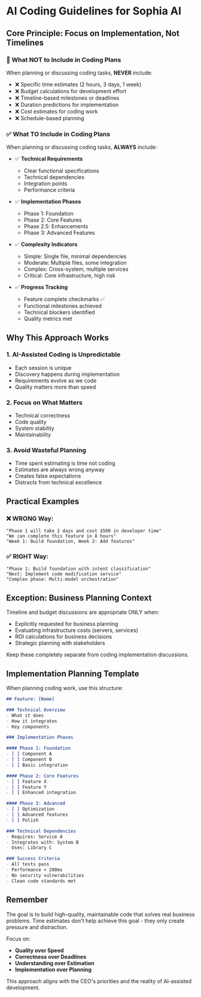 # AI Coding Guidelines for Sophia AI

## Core Principle: Focus on Implementation, Not Timelines

### 🚫 What NOT to Include in Coding Plans

When planning or discussing coding tasks, **NEVER** include:

- ❌ Specific time estimates (2 hours, 3 days, 1 week)
- ❌ Budget calculations for development effort
- ❌ Timeline-based milestones or deadlines
- ❌ Duration predictions for implementation
- ❌ Cost estimates for coding work
- ❌ Schedule-based planning

### ✅ What TO Include in Coding Plans

When planning or discussing coding tasks, **ALWAYS** include:

- ✅ **Technical Requirements**
  - Clear functional specifications
  - Technical dependencies
  - Integration points
  - Performance criteria

- ✅ **Implementation Phases**
  - Phase 1: Foundation
  - Phase 2: Core Features
  - Phase 2.5: Enhancements
  - Phase 3: Advanced Features

- ✅ **Complexity Indicators**
  - Simple: Single file, minimal dependencies
  - Moderate: Multiple files, some integration
  - Complex: Cross-system, multiple services
  - Critical: Core infrastructure, high risk

- ✅ **Progress Tracking**
  - Feature complete checkmarks ✅
  - Functional milestones achieved
  - Technical blockers identified
  - Quality metrics met

## Why This Approach Works

### 1. **AI-Assisted Coding is Unpredictable**
- Each session is unique
- Discovery happens during implementation
- Requirements evolve as we code
- Quality matters more than speed

### 2. **Focus on What Matters**
- Technical correctness
- Code quality
- System stability
- Maintainability

### 3. **Avoid Wasteful Planning**
- Time spent estimating is time not coding
- Estimates are always wrong anyway
- Creates false expectations
- Distracts from technical excellence

## Practical Examples

### ❌ WRONG Way:
```
"Phase 1 will take 2 days and cost $500 in developer time"
"We can complete this feature in 8 hours"
"Week 1: Build foundation, Week 2: Add features"
```

### ✅ RIGHT Way:
```
"Phase 1: Build foundation with intent classification"
"Next: Implement code modification service"
"Complex phase: Multi-model orchestration"
```

## Exception: Business Planning Context

Timeline and budget discussions are appropriate ONLY when:
- Explicitly requested for business planning
- Evaluating infrastructure costs (servers, services)
- ROI calculations for business decisions
- Strategic planning with stakeholders

Keep these completely separate from coding implementation discussions.

## Implementation Planning Template

When planning coding work, use this structure:

```markdown
## Feature: [Name]

### Technical Overview
- What it does
- How it integrates
- Key components

### Implementation Phases

#### Phase 1: Foundation
- [ ] Component A
- [ ] Component B
- [ ] Basic integration

#### Phase 2: Core Features
- [ ] Feature X
- [ ] Feature Y
- [ ] Enhanced integration

#### Phase 3: Advanced
- [ ] Optimization
- [ ] Advanced features
- [ ] Polish

### Technical Dependencies
- Requires: Service A
- Integrates with: System B
- Uses: Library C

### Success Criteria
- All tests pass
- Performance < 200ms
- No security vulnerabilities
- Clean code standards met
```

## Remember

The goal is to build high-quality, maintainable code that solves real business problems. Time estimates don't help achieve this goal - they only create pressure and distraction.

Focus on:
- **Quality over Speed**
- **Correctness over Deadlines**
- **Understanding over Estimation**
- **Implementation over Planning**

This approach aligns with the CEO's priorities and the reality of AI-assisted development. 